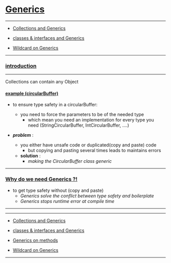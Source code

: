 # <u>Generics</u>

-------------
<ul>
<li>

[Collections and Generics](Notes/generic_collections.md)
</li>
<li>

[classes & interfaces and Generics](Notes/classes_and_interfaces.md)
</li>
<li>

[Wildcard on Generics](Notes/wildcard_generics.md)
</li>
</ul>

--------

### <u>introduction</u> 

-----
Collections can contain any Object

#### <u>example (circularBuffer)</u> 
- to ensure type safety in a circularBuffer:
    - you need to force the parameters to be of the needed type
        - which mean you need an implementation for every type you need (StringCircularBuffer, IntCircularBuffer, ....)

    
- _**problem**_ :
    - you either have unsafe code or duplicated(copy and paste) code
        - but copying and pasting several times leads to maintains errors
    - **solution** :
        - _making the CircularBuffer class generic_

--------------


### <u>Why do we need Generics ?!</u>
-  to get type safety without (copy and paste)
   - _Generics solve the conflict between type safety and boilerplate_
    - _Generics stops runtime error at compile time_

--------------

-------------
<ul>
<li>

[Collections and Generics](Notes/generic_collections.md)
</li>
<li>

[classes & interfaces and Generics](Notes/classes_and_interfaces.md)
</li>
<li>

[Generics on methods](Notes/generics_on_methods.md)
</li>
<li>

[Wildcard on Generics](Notes/wildcard_generics.md)
</li>
</ul>

--------



    